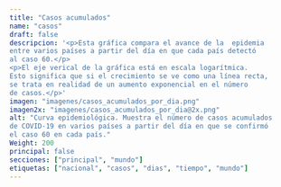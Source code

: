 ```yaml
---
title: "Casos acumulados"
name: "casos"
draft: false
descripcion: '<p>Esta gráfica compara el avance de la  epidemia
entre varios países a partir del día en que cada país detectó
al caso 60.</p>
<p>El eje verical de la gráfica está en escala logarítmica.
Esto significa que si el crecimiento se ve como una línea recta,
se trata en realidad de un aumento exponencial en el número
de casos.</p>'
imagen: "imagenes/casos_acumulados_por_dia.png"
imagen2x: "imagenes/casos_acumulados_por_dia@2x.png"
alt: "Curva epidemiológica. Muestra el número de casos acumulados
de COVID-19 en varios países a partir del día en que se confirmó
el caso 60 en cada país."
Weight: 200
principal: false
secciones: ["principal", "mundo"]
etiquetas: ["nacional", "casos", "dias", "tiempo", "mundo"]
---
```

